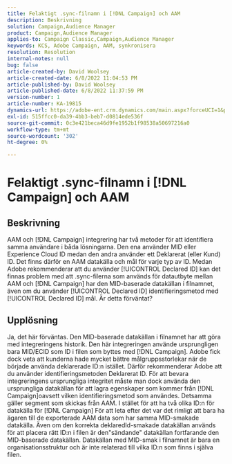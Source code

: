 ```yaml
---
title: Felaktigt .sync-filnamn i [!DNL Campaign] och AAM
description: Beskrivning
solution: Campaign,Audience Manager
product: Campaign,Audience Manager
applies-to: Campaign Classic,Campaign,Audience Manager
keywords: KCS, Adobe Campaign, AAM, synkronisera
resolution: Resolution
internal-notes: null
bug: false
article-created-by: David Woolsey
article-created-date: 6/8/2022 11:04:53 PM
article-published-by: David Woolsey
article-published-date: 6/8/2022 11:37:59 PM
version-number: 1
article-number: KA-19815
dynamics-url: https://adobe-ent.crm.dynamics.com/main.aspx?forceUCI=1&pagetype=entityrecord&etn=knowledgearticle&id=7dd5f164-7fe7-ec11-bb3c-000d3a3b1f18
exl-id: 515ffcc0-da39-4bb3-beb7-d0814ede536f
source-git-commit: 0c3e421beca46d9fe1952b1f98538a50697216a0
workflow-type: tm+mt
source-wordcount: '302'
ht-degree: 0%

---
```


# Felaktigt .sync-filnamn i [!DNL Campaign] och AAM

## Beskrivning


AAM och [!DNL Campaign] integrering har två metoder för att identifiera samma användare i båda lösningarna. Den ena använder MID eller Experience Cloud ID medan den andra använder ett Deklarerat (eller Kund) ID. Det finns därför en AAM datakälla och mål för varje typ av ID. Medan Adobe rekommenderar att du använder [!UICONTROL Declared ID] kan det finnas problem med att .sync-filerna som används för datautbyte mellan AAM och [!DNL Campaign] har den MID-baserade datakällan i filnamnet, även om du använder [!UICONTROL Declared ID] identifieringsmetod med [!UICONTROL Declared ID] mål. Är detta förväntat?


## Upplösning


Ja, det här förväntas. Den MID-baserade datakällan i filnamnet har att göra med integreringens historik. Den här integreringen använde ursprungligen bara MID/ECID som ID i filen som byttes med [!DNL Campaign]. Adobe fick dock veta att kunderna hade mycket bättre målgruppsstorlekar när de började använda deklarerade ID:n istället. Därför rekommenderar Adobe att du använder identifieringsmetoden Deklarerat ID. För att bevara integreringens ursprungliga integritet måste man dock använda den ursprungliga datakällan för att lagra egenskaper som kommer från [!DNL Campaign]oavsett vilken identifieringsmetod som användes. Detsamma gäller segment som skickas från AAM. I stället för att ha två olika ID:n för datakälla för [!DNL Campaign] För att leta efter det var det rimligt att bara ha ägaren till de exporterade AAM data som har samma MID-smakade datakälla. Även om den korrekta deklaredId-smakade datakällan används för att placera rätt ID:n i filen är den&quot;sändande&quot; datakällan fortfarande den MID-baserade datakällan. Datakällan med MID-smak i filnamnet är bara en organisationsstruktur och är inte relaterad till vilka ID:n som finns i själva filen.
